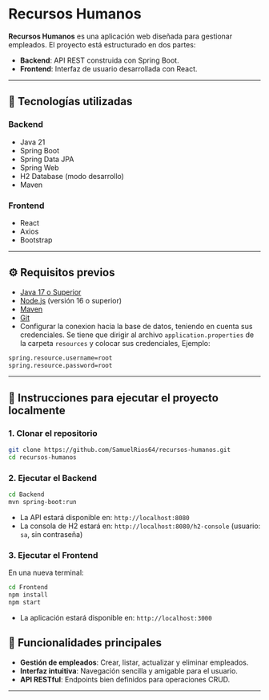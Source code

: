 # Recursos Humanos

**Recursos Humanos** es una aplicación web diseñada para gestionar empleados. El proyecto está estructurado en dos partes:

* **Backend**: API REST construida con Spring Boot.
* **Frontend**: Interfaz de usuario desarrollada con React.

---

## 🧰 Tecnologías utilizadas

### Backend

* Java 21
* Spring Boot
* Spring Data JPA
* Spring Web
* H2 Database (modo desarrollo)
* Maven

### Frontend

* React
* Axios
* Bootstrap

---

## ⚙️ Requisitos previos

* [Java 17 o Superior](https://adoptium.net/)
* [Node.js](https://nodejs.org/) (versión 16 o superior)
* [Maven](https://maven.apache.org/)
* [Git](https://git-scm.com/)
* Configurar la conexion hacia la base de datos, teniendo en cuenta sus credenciales.
Se tiene que dirigir al archivo ```application.properties``` de la carpeta ```resources``` y colocar sus credenciales, Ejemplo:
```bash
spring.resource.username=root
spring.resource.password=root
```

---

## 🚀 Instrucciones para ejecutar el proyecto localmente

### 1. Clonar el repositorio

```bash
git clone https://github.com/SamuelRios64/recursos-humanos.git
cd recursos-humanos
```

### 2. Ejecutar el Backend

```bash
cd Backend
mvn spring-boot:run
```

* La API estará disponible en: `http://localhost:8080`
* La consola de H2 estará en: `http://localhost:8080/h2-console` (usuario: `sa`, sin contraseña)

### 3. Ejecutar el Frontend

En una nueva terminal:

```bash
cd Frontend
npm install
npm start
```

* La aplicación estará disponible en: `http://localhost:3000`


## 📌 Funcionalidades principales

* **Gestión de empleados**: Crear, listar, actualizar y eliminar empleados.
* **Interfaz intuitiva**: Navegación sencilla y amigable para el usuario.
* **API RESTful**: Endpoints bien definidos para operaciones CRUD.

---


